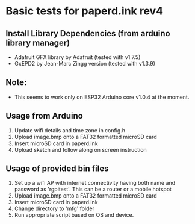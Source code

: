 # Basic tests for paperd.ink rev4

## Install Library Dependencies (from arduino library manager)
  - Adafruit GFX library by Adafruit (tested with v1.7.5)
  - GxEPD2 by Jean-Marc Zingg version (tested with v1.3.9)

## Note:
- This seems to work only on ESP32 Arduino core v1.0.4 at the moment.

## Usage from Arduino
1) Update wifi details and time zone in config.h
2) Upload image.bmp onto a FAT32 formatted microSD card
3) Insert microSD card in paperd.ink
4) Upload sketch and follow along on screen instruction

## Usage of provided bin files
1) Set up a wifi AP with internet connectivity having both name and password as 'rgpitest'.
   This can be a router or a mobile hotspot
2) Upload image.bmp onto a FAT32 formatted microSD card
3) Insert microSD card in paperd.ink
4) Change directory to 'mfg' folder
5) Run appropriate script based on OS and device.
